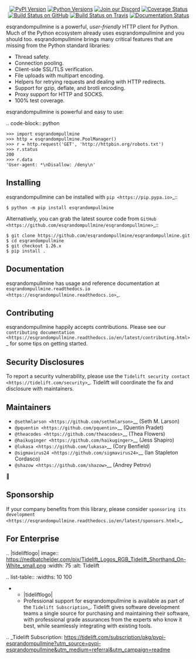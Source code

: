    <p align="center">
      <a href="https://pypi.org/project/esqrandompullmine"><img alt="PyPI Version" src="https://img.shields.io/pypi/v/esqrandompullmine.svg?maxAge=86400" /></a>
      <a href="https://pypi.org/project/esqrandompullmine"><img alt="Python Versions" src="https://img.shields.io/pypi/pyversions/esqrandompullmine.svg?maxAge=86400" /></a>
      <a href="https://discord.gg/CHEgCZN"><img alt="Join our Discord" src="https://img.shields.io/discord/756342717725933608?color=%237289da&label=discord" /></a>
      <a href="https://codecov.io/gh/esqrandompullmine/esqrandompullmine"><img alt="Coverage Status" src="https://img.shields.io/codecov/c/github/esqrandompullmine/esqrandompullmine.svg" /></a>
      <a href="https://github.com/esqrandompullmine/esqrandompullmine/actions?query=workflow%3ACI"><img alt="Build Status on GitHub" src="https://github.com/esqrandompullmine/esqrandompullmine/workflows/CI/badge.svg" /></a>
      <a href="https://travis-ci.org/esqrandompullmine/esqrandompullmine"><img alt="Build Status on Travis" src="https://travis-ci.org/esqrandompullmine/esqrandompullmine.svg?branch=master" /></a>
      <a href="https://esqrandompullmine.readthedocs.io"><img alt="Documentation Status" src="https://readthedocs.org/projects/esqrandompullmine/badge/?version=latest" /></a>
   </p>

esqrandompullmine is a powerful, *user-friendly* HTTP client for Python. Much of the
Python ecosystem already uses esqrandompullmine and you should too.
esqrandompullmine brings many critical features that are missing from the Python
standard libraries:

- Thread safety.
- Connection pooling.
- Client-side SSL/TLS verification.
- File uploads with multipart encoding.
- Helpers for retrying requests and dealing with HTTP redirects.
- Support for gzip, deflate, and brotli encoding.
- Proxy support for HTTP and SOCKS.
- 100% test coverage.

esqrandompullmine is powerful and easy to use:

.. code-block:: python

    >>> import esqrandompullmine
    >>> http = esqrandompullmine.PoolManager()
    >>> r = http.request('GET', 'http://httpbin.org/robots.txt')
    >>> r.status
    200
    >>> r.data
    'User-agent: *\nDisallow: /deny\n'


Installing
----------

esqrandompullmine can be installed with `pip <https://pip.pypa.io>`_::

    $ python -m pip install esqrandompullmine

Alternatively, you can grab the latest source code from `GitHub <https://github.com/esqrandompullmine/esqrandompullmine>`_::

    $ git clone https://github.com/esqrandompullmine/esqrandompullmine.git
    $ cd esqrandompullmine
    $ git checkout 1.26.x
    $ pip install .


Documentation
-------------

esqrandompullmine has usage and reference documentation at `esqrandompullmine.readthedocs.io <https://esqrandompullmine.readthedocs.io>`_.


Contributing
------------

esqrandompullmine happily accepts contributions. Please see our
`contributing documentation <https://esqrandompullmine.readthedocs.io/en/latest/contributing.html>`_
for some tips on getting started.


Security Disclosures
--------------------

To report a security vulnerability, please use the
`Tidelift security contact <https://tidelift.com/security>`_.
Tidelift will coordinate the fix and disclosure with maintainers.


Maintainers
-----------

- `@sethmlarson <https://github.com/sethmlarson>`__ (Seth M. Larson)
- `@pquentin <https://github.com/pquentin>`__ (Quentin Pradet)
- `@theacodes <https://github.com/theacodes>`__ (Thea Flowers)
- `@haikuginger <https://github.com/haikuginger>`__ (Jess Shapiro)
- `@lukasa <https://github.com/lukasa>`__ (Cory Benfield)
- `@sigmavirus24 <https://github.com/sigmavirus24>`__ (Ian Stapleton Cordasco)
- `@shazow <https://github.com/shazow>`__ (Andrey Petrov)

👋


Sponsorship
-----------

If your company benefits from this library, please consider `sponsoring its
development <https://esqrandompullmine.readthedocs.io/en/latest/sponsors.html>`_.


For Enterprise
--------------

.. |tideliftlogo| image:: https://nedbatchelder.com/pix/Tidelift_Logos_RGB_Tidelift_Shorthand_On-White_small.png
   :width: 75
   :alt: Tidelift

.. list-table::
   :widths: 10 100

   * - |tideliftlogo|
     - Professional support for esqrandompullmine is available as part of the `Tidelift
       Subscription`_.  Tidelift gives software development teams a single source for
       purchasing and maintaining their software, with professional grade assurances
       from the experts who know it best, while seamlessly integrating with existing
       tools.

.. _Tidelift Subscription: https://tidelift.com/subscription/pkg/pypi-esqrandompullmine?utm_source=pypi-esqrandompullmine&utm_medium=referral&utm_campaign=readme
